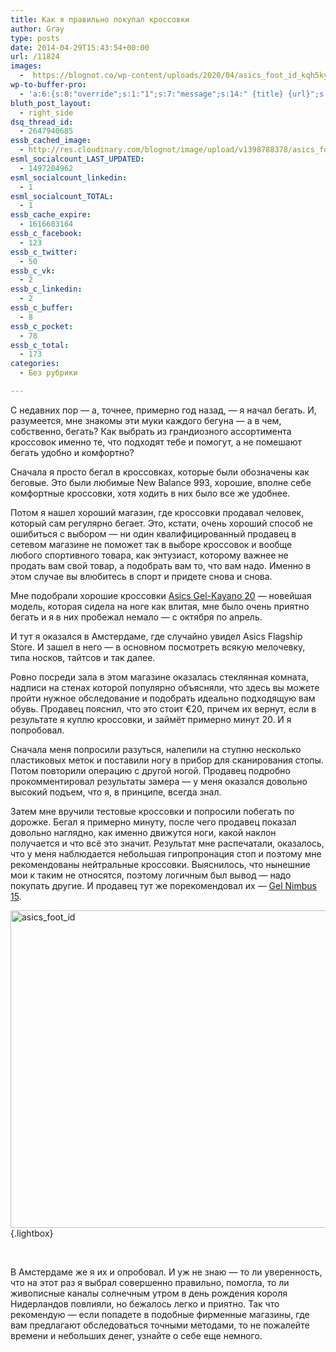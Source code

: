 ```yaml
---
title: Как я правильно покупал кроссовки
author: Gray
type: posts
date: 2014-04-29T15:43:54+00:00
url: /11824
images:
  -  https://blognot.co/wp-content/uploads/2020/04/asics_foot_id_kqh5ky.png
wp-to-buffer-pro:
  - 'a:6:{s:8:"override";s:1:"1";s:7:"message";s:14:" {title} {url}";s:5:"image";s:1:"1";s:6:"number";s:1:"1";s:16:"alternateMessage";s:0:"";s:3:"ids";a:1:{s:24:"000000000000000000025630";s:1:"1";}}'
bluth_post_layout:
  - right_side
dsq_thread_id:
  - 2647940685
essb_cached_image:
  - http://res.cloudinary.com/blognot/image/upload/v1398788378/asics_foot_id_kqh5ky.png
esml_socialcount_LAST_UPDATED:
  - 1497204962
esml_socialcount_linkedin:
  - 1
esml_socialcount_TOTAL:
  - 1
essb_cache_expire:
  - 1616603164
essb_c_facebook:
  - 123
essb_c_twitter:
  - 50
essb_c_vk:
  - 2
essb_c_linkedin:
  - 2
essb_c_buffer:
  - 8
essb_c_pocket:
  - 78
essb_c_total:
  - 173
categories:
  - Без рубрики

---
```








С недавних пор — а, точнее, примерно год назад, — я начал бегать. И, разумеется, мне знакомы эти муки каждого бегуна — а в чем, собственно, бегать? Как выбрать из грандиозного ассортимента кроссовок именно те, что подходят тебе и помогут, а не помешают бегать удобно и комфортно?

Сначала я просто бегал в кроссовках, которые были обозначены как беговые. Это были любимые New Balance 993, хорошие, вполне себе комфортные кроссовки, хотя ходить в них было все же удобнее.

Потом я нашел хороший магазин, где кроссовки продавал человек, который сам регулярно бегает. Это, кстати, очень хороший способ не ошибиться с выбором — ни один квалифицированный продавец в сетевом магазине не поможет так в выборе кроссовок и вообще любого спортивного товара, как энтузиаст, которому важнее не продать вам свой товар, а подобрать вам то, что вам надо. Именно в этом случае вы влюбитесь в спорт и придете снова и снова.

Мне подобрали хорошие кроссовки <a href="http://www.asicsamerica.com/Shop/Footwear/Running/Mens/GEL-Kayano®-20/p/0010198277.8191" target="_blank">Asics Gel-Kayano 20</a> — новейшая модель, которая сидела на ноге как влитая, мне было очень приятно бегать и я в них пробежал немало — с октября по апрель.

И тут я оказался в Амстердаме, где случайно увидел Asics Flagship Store. И зашел в него — в основном посмотреть всякую мелочевку, типа носков, тайтсов и так далее.

Ровно посреди зала в этом магазине оказалась стеклянная комната, надписи на стенах которой популярно объясняли, что здесь вы можете пройти нужное обследование и подобрать идеально подходящую вам обувь. Продавец пояснил, что это стоит €20, причем их вернут, если в результате я куплю кроссовки, и займёт примерно минут 20. И я попробовал.

Сначала меня попросили разуться, налепили на ступню несколько пластиковых меток и поставили ногу в прибор для сканирования стопы. Потом повторили операцию с другой ногой. Продавец подробно прокомментировал результаты замера — у меня оказался довольно высокий подъем, что я, в принципе, всегда знал.

Затем мне вручили тестовые кроссовки и попросили побегать по дорожке. Бегал я примерно минуту, после чего продавец показал довольно наглядно, как именно движутся ноги, какой наклон получается и что всё это значит. Результат мне распечатали, оказалось, что у меня наблюдается небольшая гипропронация стоп и поэтому мне рекомендованы нейтральные кроссовки. Выяснилось, что нынешние мои к таким не относятся, поэтому логичным был вывод — надо покупать другие. И продавец тут же порекомендовал их — <a href="http://www.runningshoesguru.com/2013/05/asics-gel-nimbus-15-review/" target="_blank">Gel Nimbus 15</a>.

[<img data-attachment-id="11827" data-permalink="https://blognot.co/11824/asics_foot_id" data-orig-file="https://i2.wp.com/blognot.co/wp-content/uploads/2020/04/asics_foot_id_kqh5ky.png?fit=799%2C549&ssl=1" data-orig-size="799,549" data-comments-opened="0" data-image-meta="{&quot;aperture&quot;:&quot;0&quot;,&quot;credit&quot;:&quot;&quot;,&quot;camera&quot;:&quot;&quot;,&quot;caption&quot;:&quot;&quot;,&quot;created_timestamp&quot;:&quot;0&quot;,&quot;copyright&quot;:&quot;&quot;,&quot;focal_length&quot;:&quot;0&quot;,&quot;iso&quot;:&quot;0&quot;,&quot;shutter_speed&quot;:&quot;0&quot;,&quot;title&quot;:&quot;&quot;,&quot;orientation&quot;:&quot;0&quot;}" data-image-title="asics_foot_id" data-image-description="" data-medium-file="https://i2.wp.com/blognot.co/wp-content/uploads/2020/04/asics_foot_id_kqh5ky.png?fit=300%2C206&ssl=1" data-large-file="https://i2.wp.com/blognot.co/wp-content/uploads/2020/04/asics_foot_id_kqh5ky.png?fit=740%2C508&ssl=1" class="aligncenter wp-image-11827 size-full" src="https://i1.wp.com/res.cloudinary.com/blognot/image/upload/v1398788378/asics_foot_id_kqh5ky.png?resize=740%2C508&#038;ssl=1" alt="asics_foot_id" width="740" height="508" data-wp-pid="11827" data-recalc-dims="1" />][1]{.lightbox}

&nbsp;

В Амстердаме же я их и опробовал. И уж не знаю — то ли уверенность, что на этот раз я выбрал совершенно правильно, помогла, то ли живописные каналы солнечным утром в день рождения короля Нидерландов повлияли, но бежалось легко и приятно. Так что рекомендую — если попадете в подобные фирменные магазины, где вам предлагают обследоваться точными методами, то не пожалейте времени и небольших денег, узнайте о себе еще немного.

 [1]: https://i1.wp.com/res.cloudinary.com/blognot/image/upload/v1398788378/asics_foot_id_kqh5ky.png?ssl=1